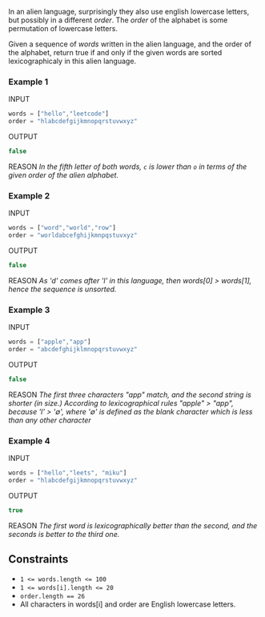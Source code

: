 In an alien language, surprisingly they also use english lowercase letters, but possibly in a different *order*. The *order* of the alphabet is some permutation of lowercase letters.

Given a sequence of *words* written in the alien language, and the order of the alphabet, return true if and only if the given words are sorted lexicographicaly in this alien language.

### Example 1
INPUT
```js
words = ["hello","leetcode"]
order = "hlabcdefgijkmnopqrstuvwxyz"
```

OUTPUT
```js
false
```

REASON
*In the fifth letter of both words, `c` is lower than `o` in terms of the given order of the alien alphabet.*


### Example 2
INPUT
```js
words = ["word","world","row"]
order = "worldabcefghijkmnpqstuvxyz"
```

OUTPUT
```js
false
```

REASON
*As 'd' comes after 'l' in this language, then words[0] > words[1], hence the sequence is unsorted.*


### Example 3
INPUT
```js
words = ["apple","app"]
order = "abcdefghijklmnopqrstuvwxyz"
```

OUTPUT
```js
false
```


REASON
*The first three characters "app" match, and the second string is shorter (in size.) According to lexicographical rules "apple" > "app", because 'l' > '∅', where '∅' is defined as the blank character which is less than any other character*

### Example 4
INPUT
```js
words = ["hello","leets", "miku"]
order = "hlabcdefgijkmnopqrstuvwxyz"
```

OUTPUT
```js
true
```

REASON
*The first word is lexicographically better than the second, and the seconds is better to the third one.*


## Constraints
- `1 <= words.length <= 100`
- `1 <= words[i].length <= 20`
- `order.length == 26`
- All characters in words[i] and order are English lowercase letters.